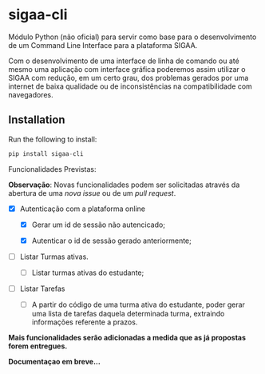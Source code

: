 # sigaa-cli

Módulo Python (não oficial) para servir como base para o desenvolvimento de um Command Line Interface para a plataforma SIGAA.

Com o desenvolvimento de uma interface de linha de comando ou até mesmo uma aplicação com interface gráfica poderemos assim utilizar o SIGAA com redução, em um certo grau, dos problemas gerados por uma internet de baixa qualidade ou de inconsistências na compatibilidade com navegadores.

## Installation

Run the following to install:

```python
pip install sigaa-cli
```

Funcionalidades Previstas:

**Observação**: Novas funcionalidades podem ser solicitadas através da abertura de uma *nova issue* ou de um *pull request*.

-  [X] Autenticação com a plataforma online

	- [x] Gerar um id de sessão não autencicado;

	- [x] Autenticar o id de sessão gerado anteriormente;

- [ ] Listar Turmas ativas.

	- [ ] Listar turmas ativas do estudante;

- [ ] Listar Tarefas

	- [ ] A partir do código de uma turma ativa do estudante, poder gerar uma lista de tarefas daquela determinada turma, extraindo informações referente a prazos.

**Mais funcionalidades serão adicionadas a medida que as já propostas forem entregues.**

**Documentaçao em breve...**